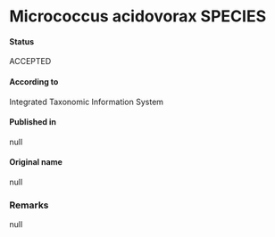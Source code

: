 Micrococcus acidovorax SPECIES
=======

#### Status
ACCEPTED

#### According to
Integrated Taxonomic Information System

#### Published in
null

#### Original name
null

### Remarks
null